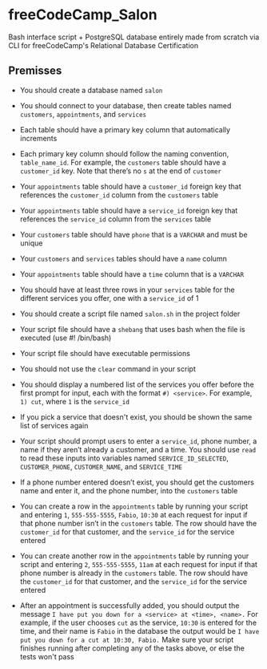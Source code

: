 # freeCodeCamp_Salon
Bash interface script + PostgreSQL database entirely made from scratch via CLI for freeCodeCamp's Relational Database Certification

## Premisses
- You should create a database named `salon`

- You should connect to your database, then create tables named `customers`, `appointments`, and `services`

- Each table should have a primary key column that automatically increments

- Each primary key column should follow the naming convention, `table_name_id`. For example, the `customers` table should have a `customer_id` key. Note that there’s no `s` at the end of `customer`

- Your `appointments` table should have a `customer_id` foreign key that references the `customer_id` column from the `customers` table

- Your `appointments` table should have a `service_id` foreign key that references the `service_id` column from the `services` table

- Your `customers` table should have `phone` that is a `VARCHAR` and must be unique

- Your `customers` and `services` tables should have a `name` column

- Your `appointments` table should have a `time` column that is a `VARCHAR`

- You should have at least three rows in your `services` table for the different services you offer, one with a `service_id` of 1

- You should create a script file named `salon.sh` in the project folder

- Your script file should have a `shebang` that uses bash when the file is executed (use #! /bin/bash)

- Your script file should have executable permissions

- You should not use the `clear` command in your script

- You should display a numbered list of the services you offer before the first prompt for input, each with the format `#) <service>`. For example, `1) cut`, where `1` is the `service_id`

- If you pick a service that doesn't exist, you should be shown the same list of services again

- Your script should prompt users to enter a `service_id`, phone number, a name if they aren’t already a customer, and a time. You should use `read` to read these inputs into variables named `SERVICE_ID_SELECTED`, `CUSTOMER_PHONE`, `CUSTOMER_NAME`, and `SERVICE_TIME`

- If a phone number entered doesn’t exist, you should get the customers name and enter it, and the phone number, into the `customers` table

- You can create a row in the `appointments` table by running your script and entering `1`, `555-555-5555`, `Fabio`, `10:30` at each request for input if that phone number isn’t in the `customers` table. The row should have the `customer_id` for that customer, and the `service_id` for the service entered

- You can create another row in the `appointments` table by running your script and entering `2`, `555-555-5555`, `11am` at each request for input if that phone number is already in the `customers` table. The row should have the `customer_id` for that customer, and the `service_id` for the service entered

- After an appointment is successfully added, you should output the message `I have put you down for a <service> at <time>, <name>.` For example, if the user chooses `cut` as the service, `10:30` is entered for the time, and their name is `Fabio` in the database the output would be `I have put you down for a cut at 10:30, Fabio.` Make sure your script finishes running after completing any of the tasks above, or else the tests won't pass
